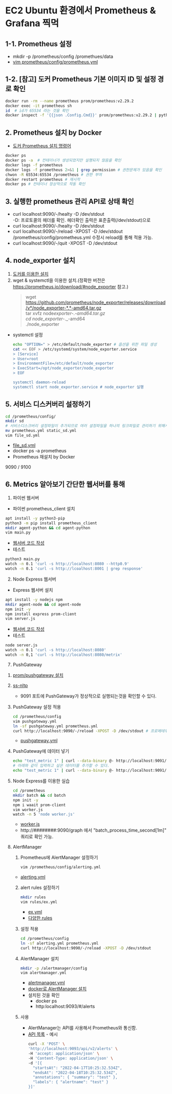 # EC2 Ubuntu 환경에서 Prometheus & Grafana 찍먹

## 1-1. Prometheus 설정

- mkdir -p /prometheus/config /promethues/data
- [vim prometheus/config/prometheus.yml](./prometheus.yml)

## 1-2. [참고] 도커 Prometheus 기본 이미지 ID 및 설정 경로 확인

```bash
docker run -rm --name prometheus prom/prometheus:v2.29.2
docker exec -it prometheus sh
id  # id가 65534 라는 것을 확인
docker inspect -f '{{json .Config.Cmd}}' prom/prometheus:v2.29.2 | python3 -mjson.tool # 설정 경로 확인.

```

## 2. Prometheus 설치 by Docker

- [도커 Prometheus 설치 명령어](./install_prometheus_docker.sh)

```bash
docker ps
docker ps -a  # 컨테이너가 생성되었지만 실행되지 않음을 확인
docker logs -f prometheus
docker logs -f prometheus 2>&1 | grep permission # 권한문제가 있음을 확인
chwon -R 65534:65534 /prometheus # 권한 부여
docker restart prometheus # 재시작
docker ps # 컨테이너 정상적으로 작동 확인
```

## 3. 실행한 prometheus 관리 API로 상태 확인

- curl localhost:9090/-/healty -D /dev/stdout  
  -D: 프로토콜의 헤더를 확인. 헤더확인 출력은 표준출력(/dev/stdout)으로
- curl localhost:9090/-/healty -D /dev/stdout
- curl localhost:9090/-/reload -XPOST -D /dev/stdout  
  /prometheus/config/prometheus.yml 수정시 reload를 통해 적용 가능.
- curl localhost:9090/-/quit -XPOST -D /dev/stdout

## 4. node_exporter 설치

1. [도커를 이용한 설치](./install_node_exporter.bash)
2. wget & systemctl을 이용한 설치.(정확한 버전은 https://prometheus.io/download/#node_exporter 참고.)
   > wget https://github.com/prometheus/node_exporter/releases/download/v*/node_exporter-*.*-amd64.tar.gz  
   > tar xvfz node*exporter-*._-amd64.tar.gz  
   > cd node_exporter-_.\_-amd64  
   > ./node_exporter

- systemctl 설정

  ```bash
  echo "OPTION=" > /etc/default/node_exporter # 옵션을 위한 파일 생성
  cat << EOF > /etc/systemd/system/node_exporter.service
  > [Service]
  > User=root
  > EnvironmentFile=/etc/default/node_exporter
  > ExecStart=/opt/node_exporter/node_exporter
  > EOF

  systemctl daemon-reload
  systemctl start node_exporter.service # node_exporter 실행
  ```

## 5. 서비스 디스커버리 설정하기

```bash
cd /prometheus/config/
mkdir sd
# 서비스디스크버리 설정파일이 추가되므로 여러 설정파일을 하나의 링크파일로 관리하기 위해서 파일명 변경
mv prometheus.yml static_sd.yml
vim file_sd.yml
```

- [file_sd.yml](./service_discovery/file_sd.yml)
- docker ps -a prometheus
- Prometheus 재설치 by Docker

9090 / 9100

## 6. Metrics 알아보기 간단한 웹서버를 통해

1. 파이썬 웹서버

- 파이썬 prometheus_client 설치

```bash
apt install -y python3-pip
python3 -m pip install prometheus_client
mkdir agent-python && cd agent-python
vim main.py
```

- [웹서버 코드 작성](./metrics/main.py)
- 테스트

```bash
python3 main.py
watch -n 0.1 'curl -s http://localhost:8080 --http0.9'
watch -n 0.1 'curl -s http://lcoalhost:8001 | grep response'
```

2. Node Express 웹서버

- Express 웹서버 설치

```bash
apt install -y nodejs npm
mkdir agent-node && cd agent-node
npm init -y
npm install express prom-client
vim server.js
```

- [웹서버 코드 작성](./metrics/server.js)
- 테스트

```bash
node server.js
watch -n 0.1 'curl -s http://localhost:8080'
watch -n 0,1 'curl -s http://localhost:8080/metrix'
```

7. PushGateway

1) [prom/pushgateway 설치](./pushgateway/install_push_gateway.sh)
2) [ss-nltp](ss-nltp)
   - 9091 포트에 PushGateway가 정상적으로 실행되는것을 확인할 수 있다.
3) PushGateway 설정 적용

   ```bash
   cd /prometheus/config
   vim pushgateway.yml
   ln -sf pushgateway.yml prometheus.yml
   curl http://localhost:9090/-/reload -XPOST -D /dev/stdout # 프로메테우스 리로드를 통해 설정 적용
   ```

   - [pushgateway.yml](./pushgateway/pushgateway.yml)

4) PushGateway에 데이터 넣기

   ```bash
   echo "test_metric 1" | curl --data-binary @- http://localhost:9091/metrics/job/test_job
   # 아래와 같이 입력하고 싶은 데이터를 추가할 수 있다.
   echo "test_metric 1" | curl --data-binary @- http://localhost:9091/metrics/job/test_job/instance/test_job
   ```

5) Node Express를 이용한 실습
   ```bash
   cd /prometheus
   mkdir batch && cd batch
   npm init -y
   npm i waait prom-client
   vim worker.js
   watch -n 5 'node worker.js'
   ```
   - [worker.js](./pushgateway/worker.js)
   - http://########:9090/graph 에서 "batch_process_time_second[1m]" 쿼리로 확인 가능.

8.  AlertManager

    1. Prometheus에 AlertManager 설정하기

       ```bash
       vim /prometheus/config/alerting.yml
       ```

    - [alerting.yml](./AlertManager/alerting.yml)

    2.  alert rules 설정하기

        ```bash
        mkdir rules
        vim rules/ex.yml
        ```

        - [ex.yml](./AlertManager//ex.yml)
        - [다양한 rules](https://awesome-prometheus-alerts.grep.to/rules)

    3.  설정 적용

        ```bash
        cd /prometheus/config
        ln -sf alerting.yml prometheus.yml
        curl http://localhost:9090/-/reload -XPOST -D /dev/stdout
        ```

    4.  AlertManager 설치

        ```bash
        mkdir -p /alertmanager/config
        vim alertmanager.yml
        ```

        - [alertmanager.yml](./AlertManager//alertmanager.yml)
        - [docker로 AlertManager 설치](./AlertManager/install_alertmanager.sh)
        - 설치된 것을 확인
          - docker ps
          - http:localhost:9093/#/alerts

    5.  사용

        - AlertManager는 API를 사용해서 Prometheus와 통신함.
        - [API 목록](https://github.com/prometheus/alertmanager/blob/main/api/v2/openapi.yaml) - 예시
          ```bash
          curl -X 'POST' \
          'http://localhost:9093/api/v2/alerts' \
          -H 'accept: application/json' \
          -H 'Content-Type: application/json' \
          -d '[{
            "startsAt": "2022-04-17T10:25:32.534Z",
            "endsAt": "2022-04-18T10:25:32.534Z",
            "annotations": { "summary": "test" },
            "labels": { "alertname": "test" }
          }]'
          ```
